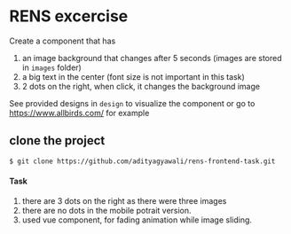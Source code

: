 # RENS excercise

Create a component that has

1. an image background that changes after 5 seconds (images are stored in `images` folder)
2. a big text in the center (font size is not important in this task)
3. 2 dots on the right, when click, it changes the background image

See provided designs in `design` to visualize the component or go to https://www.allbirds.com/ for example

## clone the project

```bash
$ git clone https://github.com/adityagyawali/rens-frontend-task.git
```

#### Task

1. there are 3 dots on the right as there were three images
2. there are no dots in the mobile potrait version.
3. used <transition-group> vue component, for fading animation while image sliding.
